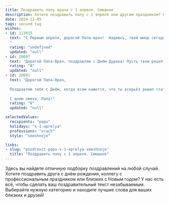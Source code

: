 ```yaml
---
title: Поздравить папу врача с 1 апреля. Смешное
description: Хотите поздравить папу с 1 апреля или другим праздником? Наш ИИ создаст незабываемое поздравление, а вы обязательно выделитесь среди других.  
date: 2024-11-05
tags: second tag
wishes:
- id: 113015
  text: "С Первым апреля, дорогой Папа-врач!  Надеюсь, твой юмор сегодня настолько же крепкий, как твой профессиональный диагноз!  Пусть все твои \"больные\" будут здоровы, а смех – лучшим лекарством от любых недугов!  Желаю тебе  дня,  пронизанного весельем,  без  серьёзных пациентов (кроме разве что развесёлой шуткой)!
  "
  rating: "undefined"
  updated: "null"
- id: 20697
  text: "Дорогой Папа-Врач, поздравляю с Днём Дурака! Пусть твои рецепты будут всегда чёткими, а диагнозы - точными, но не забывай, что иногда стоит прописывать больному дозу смеха. Ведь как говорится, \"лечиться с улыбкой - это самое эффективное лекарство\". Так что держись за шприц крепко, но не забывай иногда хватать за смех! С 1 апреля!"
  rating: "0"
  updated: "null"
- id: 20691
  text: "Дорогой Папа-Врач,
  
  Поздравляю тебя с Днём, когда всем кажется, что ты всерьёз решил стать клоуном! Пусть 1 апреля приносит столько же радости и смеха, сколько ты приносишь исцеления и улыбок в наши жизни. Пусть каждый твой \"шприц\" наполнен не только лекарствами, но и дозами веселья, а каждый твой \"диагноз\" звучит как лучшая шутка дня!
  
  С днем смеха, Папа!"
  rating: "0"
  updated: "null"

selectedValues:
  recipients: "papu"
  holidays: "s-1-aprelya"
  professions: "vrach"
  style: "smeshnoje"

links:
- slug: "pozdravit-papu-s-1-aprelya-smeshnoje"
  title: "Поздравить папу с 1 апреля. Смешное"
---
```


Здесь вы найдете отличную подборку поздравлений на любой случай. 
Хотите поздравить друга с днём рождения, коллегу с профессиональным праздником или близких с Новым годом? У нас есть всё, чтобы сделать ваш поздравительный текст незабываемым. Выбирайте нужную категорию и находите лучшие слова для ваших близких и друзей!
